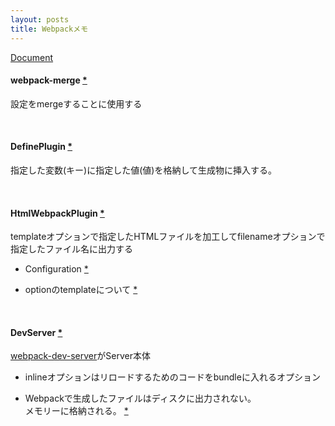 ```yaml
---
layout: posts
title: Webpackメモ 
---
```

[Document](https://webpack.js.org/concepts/)  

#### webpack-merge [\*](https://github.com/survivejs/webpack-merge)

設定をmergeすることに使用する

<br>

#### DefinePlugin [\*](https://webpack.js.org/plugins/define-plugin/)

指定した変数(キー)に指定した値(値)を格納して生成物に挿入する。

<br>

#### HtmlWebpackPlugin [\*](https://github.com/jantimon/html-webpack-plugin)

templateオプションで指定したHTMLファイルを加工してfilenameオプションで指定したファイル名に出力する  

* Configuration [\*](https://github.com/jantimon/html-webpack-plugin#configuration)  

* optionのtemplateについて [\*](https://github.com/jantimon/html-webpack-plugin/blob/master/docs/template-option.md)

<br>

#### DevServer [\*](https://webpack.js.org/configuration/dev-server/#devserver-inline)

[webpack-dev-server](https://github.com/webpack/webpack-dev-server)がServer本体

* inlineオプションはリロードするためのコードをbundleに入れるオプション

* Webpackで生成したファイルはディスクに出力されない。  
メモリーに格納される。 [\*](https://github.com/webpack/webpack-dev-server/blob/master/examples/README.md#notes)
